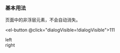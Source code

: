 <style>
.dome-alert .c-date:not(:first-child){
  margin-top: 10px;
}
</style>
<script>
export default{
  data(){
    return {
      xx:"2019-01-01",
      test:["2019-10-11", "2019-10-20"],
      dialogVisible:false,
      checkboxData:[{id:1,label:'1111'}],
      legend:[{color:"red",label:1},{color:"green",label:2},{color:"blue",label:3}]
    }
  },
  watch:{
    test(val){
      console.log(val)
    }
  }
}
</script>
<div class="dome-alert demo-block">
  <c-xun v-model="test"></c-xun>
  <c-xun v-model="test"></c-xun>
  <c-xun v-model="test"></c-xun>
  <c-hou v-model="test"></c-hou>
  <c-season v-model="test"></c-season>
  <c-time-picker v-model="xx"></c-time-picker>
</div>

### 基本用法
页面中的非浮层元素，不会自动消失。
<div class="dome-alert demo-block">
  <c-xun v-model="test"></c-xun>
  <c-hou v-model="test"></c-hou>
  <c-season v-model="test"></c-season>
  <c-time-picker v-model="xx"></c-time-picker>
</div>


<el-button @click="dialogVisible=!dialogVisible">111</el-button>
<c-dialog :visible.sync="dialogVisible"></c-dialog>


<c-checkbox-group :data="checkboxData"></c-checkbox-group>

<c-two-col>
  <div slot="left">
    left
  </div>
  <div slot="right">
    right
  </div>
</c-two-col>

<c-rect-legend :data="legend"></c-rect-legend>
<c-map-legend :data="legend" :labelList="[1,2,3,4,5]"></c-map-legend>
<c-liner-legend :data="legend" ></c-liner-legend>
